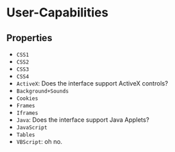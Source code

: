 # User-Capabilities
## Properties
- `CSS1`
- `CSS2`
- `CSS3`
- `CSS4`
- `ActiveX`: Does the interface support ActiveX controls?
- `Background+Sounds`
- `Cookies`
- `Frames`
- `Iframes`
- `Java`: Does the interface support Java Applets?
- `JavaScript`
- `Tables`
- `VBScript`: oh no.